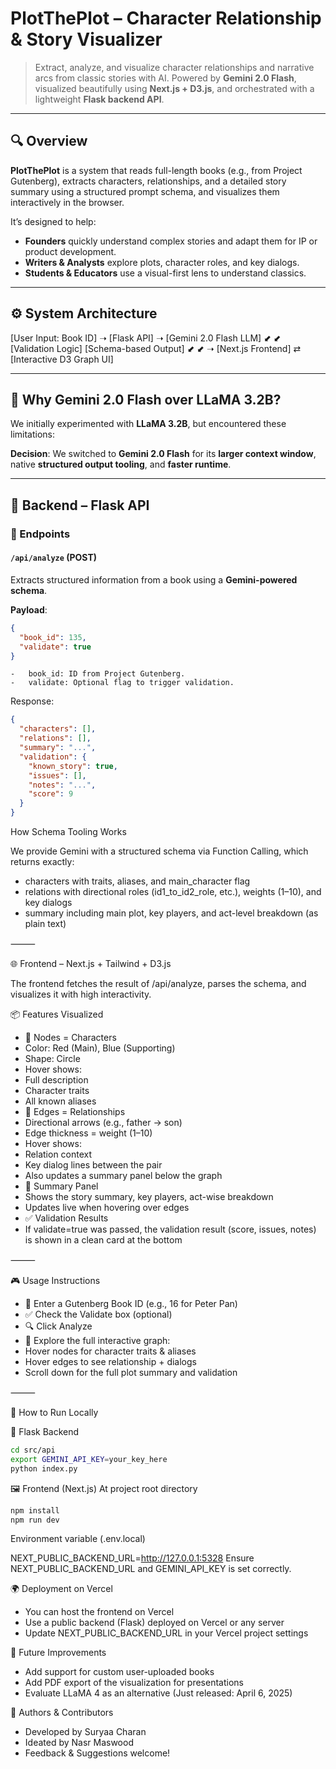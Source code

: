 # PlotThePlot – Character Relationship & Story Visualizer

> Extract, analyze, and visualize character relationships and narrative arcs from classic stories with AI. Powered by **Gemini 2.0 Flash**, visualized beautifully using **Next.js + D3.js**, and orchestrated with a lightweight **Flask backend API**.

---

## 🔍 Overview

**PlotThePlot** is a system that reads full-length books (e.g., from Project Gutenberg), extracts characters, relationships, and a detailed story summary using a structured prompt schema, and visualizes them interactively in the browser.

It’s designed to help:

- **Founders** quickly understand complex stories and adapt them for IP or product development.
- **Writers & Analysts** explore plots, character roles, and key dialogs.
- **Students & Educators** use a visual-first lens to understand classics.

---

## ⚙️ System Architecture

[User Input: Book ID] ➝ [Flask API] ➝ [Gemini 2.0 Flash LLM]
⬋                          ⬋
[Validation Logic]      [Schema-based Output]
⬋                          ⬋
➝ [Next.js Frontend] ⇄ [Interactive D3 Graph UI]

---

## 🧠 Why Gemini 2.0 Flash over LLaMA 3.2B?

We initially experimented with **LLaMA 3.2B**, but encountered these limitations:

**Decision**: We switched to **Gemini 2.0 Flash** for its **larger context window**, native **structured output tooling**, and **faster runtime**.

---

## 🧩 Backend – Flask API

### 🔧 Endpoints

#### `/api/analyze` (POST)

Extracts structured information from a book using a **Gemini-powered schema**.

**Payload**:

```json
{
  "book_id": 135,
  "validate": true
}
```

	-	book_id: ID from Project Gutenberg.
	-	validate: Optional flag to trigger validation.

Response:
```json
{
  "characters": [],
  "relations": [],
  "summary": "...",
  "validation": {
    "known_story": true,
    "issues": [],
    "notes": "...",
    "score": 9
  }
}
```


How Schema Tooling Works

We provide Gemini with a structured schema via Function Calling, which returns exactly:
-	characters with traits, aliases, and main_character flag
-	relations with directional roles (id1_to_id2_role, etc.), weights (1–10), and key dialogs
-	summary including main plot, key players, and act-level breakdown (as plain text)

⸻

🌐 Frontend – Next.js + Tailwind + D3.js

The frontend fetches the result of /api/analyze, parses the schema, and visualizes it with high interactivity.

📦 Features Visualized
-	📌 Nodes = Characters
-	Color: Red (Main), Blue (Supporting)
-	Shape: Circle
-	Hover shows:
-	Full description
-	Character traits
-	All known aliases
-	🔗 Edges = Relationships
-	Directional arrows (e.g., father → son)
-	Edge thickness = weight (1–10)
-	Hover shows:
-	Relation context
-	Key dialog lines between the pair
-	Also updates a summary panel below the graph
-	📝 Summary Panel
-	Shows the story summary, key players, act-wise breakdown
-	Updates live when hovering over edges
-	✅ Validation Results
-	If validate=true was passed, the validation result (score, issues, notes) is shown in a clean card at the bottom

⸻

🎮 Usage Instructions
-	🔢 Enter a Gutenberg Book ID (e.g., 16 for Peter Pan)
-	✅ Check the Validate box (optional)
-	🔍 Click Analyze
-	🎨 Explore the full interactive graph:
-	Hover nodes for character traits & aliases
-	Hover edges to see relationship + dialogs
-	Scroll down for the full plot summary and validation

⸻

🚀 How to Run Locally

🧩 Flask Backend
```bash
cd src/api
export GEMINI_API_KEY=your_key_here
python index.py
```

🖼️ Frontend (Next.js)
At project root directory
```bash
npm install
npm run dev
```
Environment variable (.env.local)

NEXT_PUBLIC_BACKEND_URL=http://127.0.0.1:5328
Ensure NEXT_PUBLIC_BACKEND_URL and GEMINI_API_KEY is set correctly.


🌍 Deployment on Vercel
-	You can host the frontend on Vercel
-	Use a public backend (Flask) deployed on Vercel or any server
-	Update NEXT_PUBLIC_BACKEND_URL in your Vercel project settings

🔮 Future Improvements
-	Add support for custom user-uploaded books
-	Add PDF export of the visualization for presentations
-	Evaluate LLaMA 4 as an alternative (Just released: April 6, 2025)

👥 Authors & Contributors
-	Developed by Suryaa Charan
-	Ideated by Nasr Maswood
-	Feedback & Suggestions welcome!
